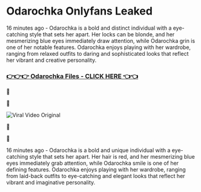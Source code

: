 # Odarochka Onlyfans Leaked

<p>16 minutes ago - Odarochka is a bold and distinct individual with a eye-catching style that sets her apart. Her locks can be blonde, and her mesmerizing blue eyes immediately draw attention, while Odarochka grin is one of her notable features. Odarochka enjoys playing with her wardrobe, ranging from relaxed outfits to daring and sophisticated looks that reflect her vibrant and creative personality.</p><p>
<h3><a href="https://fansleaks.com-getfree.pro/odarochka" rel="nofollow">👉👉👉 Odarochka Files - CLICK HERE 👈👈</a></h3>
<p>🔻</p>
<p>🔻</p> <p>
<a href="https://fansleaks.com-getfree.pro/odarochka" rel="nofollow"><img src="https://i.imgur.com/0ZbtXZ5.gif" alt="Viral Video Original" style="max-width: 100%; display: inline-block;" data-target="animated-image.originalImage"></a>
<p>🔻</p>
<p>🔻</p> <p>16 minutes ago - Odarochka is a bold and unique individual with a eye-catching style that sets her apart. Her hair is red, and her mesmerizing blue eyes immediately grab attention, while Odarochka smile is one of her defining features. Odarochka enjoys playing with her wardrobe, ranging from laid-back outfits to eye-catching and elegant looks that reflect her vibrant and imaginative personality.</p>